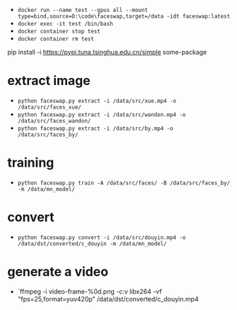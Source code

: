 - `docker run --name test --gpus all --mount type=bind,source=D:\code\faceswap,target=/data -idt faceswap:latest`
- `docker exec -it test /bin/bash`
- `docker container stop test`
- `docker container rm test`

pip install -i https://pypi.tuna.tsinghua.edu.cn/simple some-package

# extract image
- `python faceswap.py extract -i /data/src/xue.mp4 -o /data/src/faces_xue/`
- `python faceswap.py extract -i /data/src/wandon.mp4 -o /data/src/faces_wandon/`
- `python faceswap.py extract -i /data/src/by.mp4 -o /data/src/faces_by/`

# training
- `python faceswap.py train -A /data/src/faces/ -B /data/src/faces_by/ -m /data/mn_model/`

# convert
- `python faceswap.py convert -i /data/src/douyin.mp4 -o /data/dst/converted/c_douyin -m /data/mn_model/`

# generate a video
- `ffmpeg -i video-frame-%0d.png -c:v libx264 -vf "fps=25,format=yuv420p" /data/dst/converted/c_douyin.mp4
